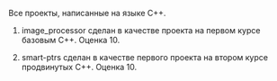 Все проекты, написанные на языке C++.

1. image_processor сделан в качестве проекта на первом курсе базовым С++. Оценка 10.

2. smart-ptrs сделан в качестве первого проекта на втором курсе продвинутых C++. Оценка 10.
